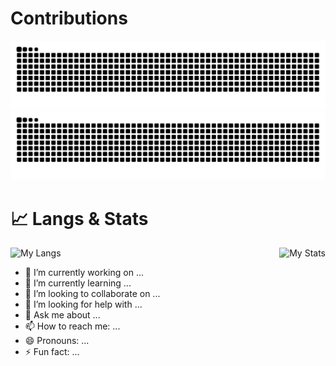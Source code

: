 # Contributions
![github snake light mode](https://raw.githubusercontent.com/Yinye1986/Yinye1986/output/github-contribution-grid-snake.svg#gh-light-mode-only)
![github snake dark mode](https://raw.githubusercontent.com/Yinye1986/Yinye1986/output/github-contribution-grid-snake-dark.svg#gh-dark-mode-only)

<!-- # 📈 Langs & Stats -->
<!-- ![My Langs](https://github-readme-stats.vercel.app/api/top-langs/?username=Yinye1986&hide=&card_width=370&langs_count=8&layout=compact&hide_progress=false&exclude_repo=) -->
<!-- ![My Stats](https://github-readme-stats.vercel.app/api?username=Yinye1986&hide_title=true&show_icons=true&theme=ambient_gradient&count_private=true&card_width=370) -->


# 📈 Langs & Stats

<div style="display: flex; justify-content: space-between;">
    <img src="https://github-readme-stats.vercel.app/api/top-langs/?username=Yinye1986&hide=&layout=compact&card_width=370&langs_count=8&exclude_repo=&hide_progress=false" alt="My Langs"/>
    </picture>
        <picture>
    <source
        srcset="https://github-readme-stats.vercel.app/api?username=Yinye1986&hide=&hide_title=true&card_width=370&line_height=25&show_icons=true&count_private=true&theme=rose"
        media="(prefers-color-scheme: dark)"
    />
    <source
        srcset="https://github-readme-stats.vercel.app/api?username=Yinye1986&hide=&hide_title=true&card_width=370&line_height=25&show_icons=true&count_private=true&theme=ambient_gradient"
        media="(prefers-color-scheme: light), (prefers-color-scheme: no-preference)"
    />
    <img src="https://github-readme-stats.vercel.app/api?username=Yinye1986&hide=&hide_title=true&card_width=370&line_height=25&show_icons=true&count_private=true&theme=rose" alt="My Stats"/>
    </picture>
</div>

- 🔭 I’m currently working on ...
- 🌱 I’m currently learning ...
- 👯 I’m looking to collaborate on ...
- 🤔 I’m looking for help with ...
- 💬 Ask me about ...
- 📫 How to reach me: ...
- 😄 Pronouns: ...
- ⚡ Fun fact: ...
